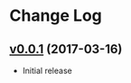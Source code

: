 # Change Log


## [v0.0.1](https://github.com/ember-cli-deploy/ember-cli-deploy-slack/tree/v0.0.1) (2017-03-16)
* Initial release
